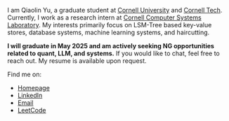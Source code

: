 <!--
**Qiaolin-Yu/Qiaolin-Yu** is a ✨ _special_ ✨ repository because its `README.md` (this file) appears on your GitHub profile.

Here are some ideas to get you started:

- 🔭 I’m currently working on ...
- 🌱 I’m currently learning ...
- 👯 I’m looking to collaborate on ...
- 🤔 I’m looking for help with ...
- 💬 Ask me about ...
- 📫 How to reach me: ...
- 😄 Pronouns: ...
- ⚡ Fun fact: ...
-->

<!-- [![Anurag's GitHub stats](https://github-readme-stats.vercel.app/api?username=Qiaolin-Yu&count_private=true&show_icons=true&hide=stars)](https://github.com/anuraghazra/github-readme-stats)
 -->
I am Qiaolin Yu, a graduate student at [Cornell University](https://www.cornell.edu/) and [Cornell Tech](https://tech.cornell.edu/). Currently, I work as a research intern at [Cornell Computer Systems Laboratory](https://www.csl.cornell.edu/). My interests primarily focus on LSM-Tree based key-value stores, database systems, machine learning systems, and haircutting.

<!-- Currently, I am actively seeking **2024 summer internship** opportunities in both the United States and China. -->
**I will graduate in May 2025 and am actively seeking NG opportunities related to quant, LLM, and systems.** If you would like to chat, feel free to reach out. My resume is available upon request.

Find me on: 
- [Homepage](https://qiaolin-yu.github.io/)
- [LinkedIn](https://www.linkedin.com/in/qiaolin-yu/)
- [Email](mailto:qy254@cornell.edu)
- [LeetCode](https://leetcode.com/1iin/)
